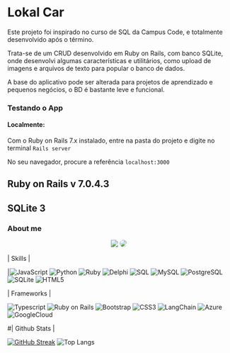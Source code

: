# Lokal Car

Este projeto foi inspirado no curso de SQL da Campus Code, e totalmente desenvolvido após o término.

Trata-se de um CRUD desenvolvido em Ruby on Rails, com banco SQLite, onde desenvolvi algumas características 
e utilitários, como upload de imagens e arquivos de texto para popular o banco de dados.

A base do aplicativo pode ser alterada para projetos de aprendizado e pequenos negócios, o BD é bastante leve e 
funcional.

### Testando o App
#### Localmente:
Com o Ruby on Rails 7.x instalado, entre na pasta do projeto e digite no terminal 
`Rails server`

No seu navegador, procure a referência 
`localhost:3000`

## Ruby on Rails v 7.0.4.3 
## SQLite 3
### About me

<div align="center"> 
<a href = "mailto:mau_barros@hotmail.com"> <img src="https://img.shields.io/badge/-Email-%23333?style=for-the-badge&logo=gmail&logoColor=A3A214" target="_blank"></a>
<a href="https://www.linkedin.com/in/marcobarros0057/" target="_blank"><img src="https://img.shields.io/badge/-LinkedIn-%230077B5?style=for-the-badge&logo=linkedin&logoColor=white" style="border-radius: 30px" target="_blank"></a> 
 </div>

| Skills |

|![JavaScript](https://img.shields.io/badge/JavaScript-F7DF1E?style=for-the-badge&logo=javascript&logoColor=black)
![Python](https://img.shields.io/badge/Python-14354C?style=for-the-badge&logo=python&logoColor=white)
![Ruby](https://img.shields.io/badge/ruby-%23CC342D.svg?style=for-the-badge&logo=ruby&logoColor=white)
![Delphi](https://img.shields.io/badge/Delphi-000?style=for-the-badge&logo=delphi)
![SQL](https://img.shields.io/badge/SQL-lightyellow?style=for-the-badge&logo=postgresql)
![MySQL](https://img.shields.io/badge/MySQL-white?style=for-the-badge&logo=mysql)
![PostgreSQL](https://img.shields.io/badge/PostgreSQL-000?style=for-the-badge&logo=postgresql)
![SQLite](https://img.shields.io/badge/SQLite-grey?style=for-the-badge&logo=sqlite)
![HTML5](https://img.shields.io/badge/HTML5-000?style=for-the-badge&logo=html5)

| Frameworks |

![Typescript](https://img.shields.io/badge/Typescript-0301?style=for-the-badge&logo=Typescript)
![Ruby on Rails](https://img.shields.io/badge/Ruby_on_Rails-red?style=for-the-badge&logo=ruby-on-rails)
![Bootstrap](https://img.shields.io/badge/Bootstrap-000?style=for-the-badge&logo=bootstrap)
![CSS3](https://img.shields.io/badge/CSS3-000?style=for-the-badge&logo=css3&logoColor=264CE4) 
![LangChain](https://img.shields.io/badge/🦜🔗_LangChain-000?style=for-the-badge&logo=LangChain)
![Azure](https://img.shields.io/badge/Azure-blue?style=for-the-badge&logo=microsoft-azure)
![GoogleCloud](https://img.shields.io/badge/GoogleCloud-white?style=for-the-badge&logo=GoogleCloud)

#| Github Stats |

[![GitHub Streak](https://streak-stats.demolab.com/?user=MarcoA-013&theme=bear&background=000&border=30A3DC&dates=FFF)](https://git.io/streak-stats)
![Top Langs](https://github-readme-stats-git-masterrstaa-rickstaa.vercel.app/api/top-langs/?username=MarcoA-013&layout=compact&bg_color=000&border_color=30A3DC&title_color=E94D5F&text_color=FFF)
